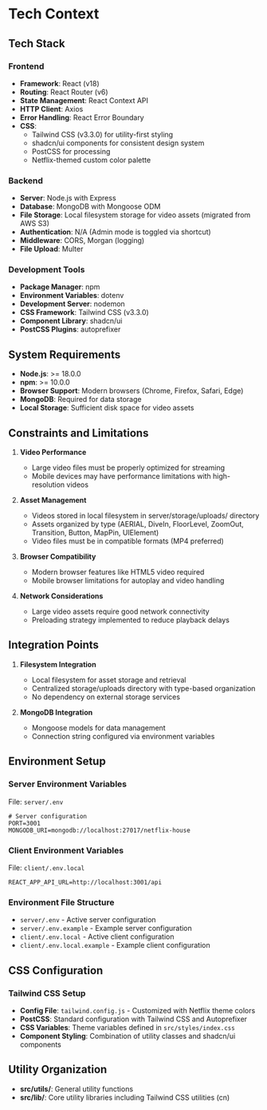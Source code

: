 # Tech Context

## Tech Stack

### Frontend

- **Framework**: React (v18)
- **Routing**: React Router (v6)
- **State Management**: React Context API
- **HTTP Client**: Axios
- **Error Handling**: React Error Boundary
- **CSS**:
  - Tailwind CSS (v3.3.0) for utility-first styling
  - shadcn/ui components for consistent design system
  - PostCSS for processing
  - Netflix-themed custom color palette

### Backend

- **Server**: Node.js with Express
- **Database**: MongoDB with Mongoose ODM
- **File Storage**: Local filesystem storage for video assets (migrated from AWS S3)
- **Authentication**: N/A (Admin mode is toggled via shortcut)
- **Middleware**: CORS, Morgan (logging)
- **File Upload**: Multer

### Development Tools

- **Package Manager**: npm
- **Environment Variables**: dotenv
- **Development Server**: nodemon
- **CSS Framework**: Tailwind CSS (v3.3.0)
- **Component Library**: shadcn/ui
- **PostCSS Plugins**: autoprefixer

## System Requirements

- **Node.js**: >= 18.0.0
- **npm**: >= 10.0.0
- **Browser Support**: Modern browsers (Chrome, Firefox, Safari, Edge)
- **MongoDB**: Required for data storage
- **Local Storage**: Sufficient disk space for video assets

## Constraints and Limitations

1. **Video Performance**

   - Large video files must be properly optimized for streaming
   - Mobile devices may have performance limitations with high-resolution videos

2. **Asset Management**

   - Videos stored in local filesystem in server/storage/uploads/ directory
   - Assets organized by type (AERIAL, DiveIn, FloorLevel, ZoomOut, Transition, Button, MapPin, UIElement)
   - Video files must be in compatible formats (MP4 preferred)

3. **Browser Compatibility**

   - Modern browser features like HTML5 video required
   - Mobile browser limitations for autoplay and video handling

4. **Network Considerations**
   - Large video assets require good network connectivity
   - Preloading strategy implemented to reduce playback delays

## Integration Points

1. **Filesystem Integration**

   - Local filesystem for asset storage and retrieval
   - Centralized storage/uploads directory with type-based organization
   - No dependency on external storage services

2. **MongoDB Integration**
   - Mongoose models for data management
   - Connection string configured via environment variables

## Environment Setup

### Server Environment Variables

File: `server/.env`

```
# Server configuration
PORT=3001
MONGODB_URI=mongodb://localhost:27017/netflix-house
```

### Client Environment Variables

File: `client/.env.local`

```
REACT_APP_API_URL=http://localhost:3001/api
```

### Environment File Structure

- `server/.env` - Active server configuration
- `server/.env.example` - Example server configuration
- `client/.env.local` - Active client configuration
- `client/.env.local.example` - Example client configuration

## CSS Configuration

### Tailwind CSS Setup

- **Config File**: `tailwind.config.js` - Customized with Netflix theme colors
- **PostCSS**: Standard configuration with Tailwind CSS and Autoprefixer
- **CSS Variables**: Theme variables defined in `src/styles/index.css`
- **Component Styling**: Combination of utility classes and shadcn/ui components

## Utility Organization

- **src/utils/**: General utility functions
- **src/lib/**: Core utility libraries including Tailwind CSS utilities (cn)
